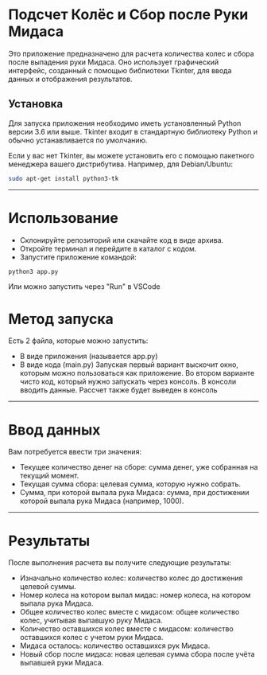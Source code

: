 # Подсчет Колёс и Сбор после Руки Мидаса

Это приложение предназначено для расчета количества колес и сбора после выпадения руки Мидаса. Оно использует графический интерфейс, созданный с помощью библиотеки Tkinter, для ввода данных и отображения результатов.

## Установка

Для запуска приложения необходимо иметь установленный Python версии 3.6 или выше. Tkinter входит в стандартную библиотеку Python и обычно устанавливается по умолчанию.

Если у вас нет Tkinter, вы можете установить его с помощью пакетного менеджера вашего дистрибутива. Например, для Debian/Ubuntu:

```sh
sudo apt-get install python3-tk
```

--- 
# Использование
* Склонируйте репозиторий или скачайте код в виде архива.
* Откройте терминал и перейдите в каталог с кодом.
* Запустите приложение командой:
```sh
python3 app.py
```

Или можно запустить через "Run" в VSCode 

# Метод запуска
Есть 2 файла, которые можно запустить:
* В виде приложения (называется app.py)
* В виде кода (main.py)
Запуская первый вариант выскочит окно, которым можно пользоваться как приложение.
Во втором варианте чисто код, который нужно запускать через консоль. В консоли вводить данные. Рассчет также будет выведен в консоль 

--- 
# Ввод данных
Вам потребуется ввести три значения:

* Текущее количество денег на сборе: сумма денег, уже собранная на текущий момент.
* Текущая сумма сбора: целевая сумма, которую нужно собрать.
* Сумма, при которой выпала рука Мидаса: сумма, при достижении которой выпала рука Мидаса (например, 1000).

---

# Результаты
После выполнения расчета вы получите следующие результаты:

* Изначально количество колес: количество колес до достижения целевой суммы.
* Номер колеса на котором выпал мидас: номер колеса, на котором выпала рука Мидаса.
* Общее количество колес вместе с мидасом: общее количество колес, учитывая выпавшую руку Мидаса.
* Количество оставшихся колес вместе с мидасом: количество оставшихся колес с учетом руки Мидаса.
* Мидаса осталось: количество оставшихся рук Мидаса.
* Новый сбор после мидаса: новая целевая сумма сбора после учёта выпавшей руки Мидаса.
